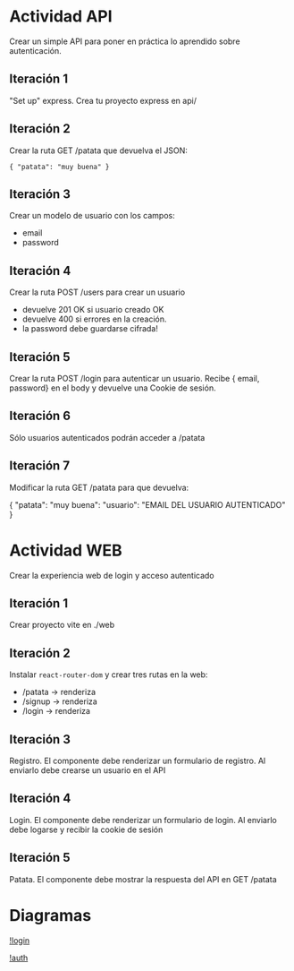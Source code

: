 # Actividad API

Crear un simple API para poner en práctica lo aprendido sobre autenticación.

## Iteración 1

"Set up" express. Crea tu proyecto express en api/

## Iteración 2

Crear la ruta GET /patata que devuelva el JSON:

```
{ "patata": "muy buena" }
```

## Iteración 3

Crear un modelo de usuario con los campos:

- email
- password

## Iteración 4

Crear la ruta POST /users para crear un usuario

- devuelve 201 OK si usuario creado OK
- devuelve 400 si errores en la creación.
- la password debe guardarse cifrada!

## Iteración 5

Crear la ruta POST /login para autenticar un usuario. Recibe { email, password} en
el body y devuelve una Cookie de sesión.

## Iteración 6

Sólo usuarios autenticados podrán acceder a /patata

## Iteración 7

Modificar la ruta GET /patata para que devuelva:

{ "patata": "muy buena": "usuario": "EMAIL DEL USUARIO AUTENTICADO" }

# Actividad WEB

Crear la experiencia web de login y acceso autenticado

## Iteración 1

Crear proyecto vite en ./web

## Iteración 2

Instalar `react-router-dom` y crear tres rutas en la web:

- /patata -> renderiza <PatataPage/>
- /signup -> renderiza <SignUpPage/>
- /login -> renderiza <LoginPage/>

## Iteración 3

Registro. El componente <SignUpPage> debe renderizar un formulario de registro. Al enviarlo debe crearse un usuario en el API

## Iteración 4

Login. El componente <SignUpPage> debe renderizar un formulario de login. Al enviarlo debe logarse y recibir la cookie de sesión

## Iteración 5

Patata. El componente <PatataPage/> debe mostrar la respuesta del API en GET /patata

# Diagramas

[!login](./docs/login.png)

[!auth](./docs/authenticated_request.png)
